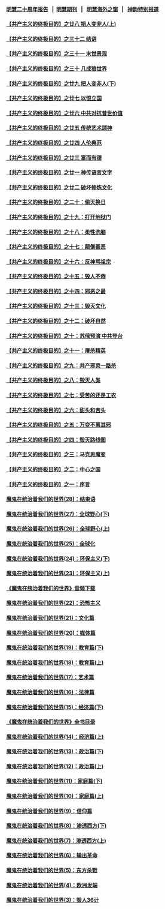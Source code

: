 #### [明慧二十周年报告](https://github.com/gfw-breaker/mh-reports/blob/master/README.md?t=07202300) &nbsp;&nbsp;|&nbsp;&nbsp;[明慧期刊](https://github.com/gfw-breaker/mh-qikan) &nbsp;&nbsp;|&nbsp;&nbsp; [明慧海外之窗](https://github.com/gfw-breaker/mh-news/blob/master/README.md?t=07202300) &nbsp;&nbsp;|&nbsp;&nbsp; [神韵特别报道](https://github.com/gfw-breaker/mh-news/blob/master/shenyun.md?t=07202300) 

#### [【共产主义的终极目的】之廿八 把人变非人(上)](../pages/nsc422/n11340492.md?t=07202300) 

#### [【共产主义的终极目的】之三十二 结语](../pages/nsc422/n11360535.md?t=07202300) 

#### [【共产主义的终极目的】之三十一 末世景观](../pages/nsc422/n11351129.md?t=07202300) 

#### [【共产主义的终极目的】之三十 几成狼世界](../pages/nsc422/n11348280.md?t=07202300) 

#### [【共产主义的终极目的】之廿九 把人变非人(下)](../pages/nsc422/n11344140.md?t=07202300) 

#### [【共产主义的终极目的】之廿七 以恨立国](../pages/nsc422/n11336944.md?t=07202300) 

#### [【共产主义的终极目的】之廿六 中共对抗普世价值](../pages/nsc422/n11324785.md?t=07202300) 

#### [【共产主义的终极目的】之廿五 传统艺术颂神](../pages/nsc422/n11296396.md?t=07202300) 

#### [【共产主义的终极目的】之廿四 人伦典范](../pages/nsc422/n11296397.md?t=07202300) 

#### [【共产主义的终极目的】之廿三 富而有德](../pages/nsc422/n11283598.md?t=07202300) 

#### [【共产主义的终极目的】之廿一 神传语言文字](../pages/nsc422/n11263265.md?t=07202300) 

#### [【共产主义的终极目的】之廿二 破坏修炼文化](../pages/nsc422/n11245728.md?t=07202300) 

#### [【共产主义的终极目的】之二十：偷天换日](../pages/nsc422/n11238846.md?t=07202300) 

#### [【共产主义的终极目的】之十九：打开地狱门](../pages/nsc422/n11206376.md?t=07202300) 

#### [【共产主义的终极目的】之十八：柔性洗脑](../pages/nsc422/n11199994.md?t=07202300) 

#### [【共产主义的终极目的】之十七：颠倒善恶](../pages/nsc422/n11179782.md?t=07202300) 

#### [【共产主义的终极目的】之十六：反神骂祖宗](../pages/nsc422/n11166798.md?t=07202300) 

#### [【共产主义的终极目的】之十五：毁人不倦](../pages/nsc422/n11166792.md?t=07202300) 

#### [【共产主义的终极目的】之十四：邪恶之最](../pages/nsc422/n11150249.md?t=07202300) 

#### [【共产主义的终极目的】之十三：毁灭文化](../pages/nsc422/n11135227.md?t=07202300) 

#### [【共产主义的终极目的】之十二：破坏自然](../pages/nsc422/n11135214.md?t=07202300) 

#### [【共产主义的终极目的】之十：苏俄预演 中共登台](../pages/nsc422/n11118424.md?t=07202300) 

#### [【共产主义的终极目的】之十一：屠杀精英](../pages/nsc422/n11118442.md?t=07202300) 

#### [【共产主义的终极目的】之九：共产邪灵一路杀](../pages/nsc422/n11114139.md?t=07202300) 

#### [【共产主义的终极目的】之八：毁灭人类](../pages/nsc422/n11108503.md?t=07202300) 

#### [【共产主义的终极目的】之七：受苦的还是工农](../pages/nsc422/n11101809.md?t=07202300) 

#### [【共产主义的终极目的】之六：甜头和苦头](../pages/nsc422/n11096971.md?t=07202300) 

#### [【共产主义的终极目的】之五：万变不离其邪](../pages/nsc422/n11091285.md?t=07202300) 

#### [【共产主义的终极目的】之四：毁灭路线图](../pages/nsc422/n11086284.md?t=07202300) 

#### [【共产主义的终极目的】之三：马克思魔变](../pages/nsc422/n11061941.md?t=07202300) 

#### [【共产主义的终极目的】之二：中心之国](../pages/nsc422/n11047728.md?t=07202300) 

#### [【共产主义的终极目的】之一：序言](../pages/nsc422/n11086077.md?t=07202300) 

#### [魔鬼在统治着我们的世界(28)：结束语](../pages/nsc422/n10936246.md?t=07202300) 

#### [魔鬼在统治着我们的世界(27)：全球野心(下)](../pages/nsc422/n10928319.md?t=07202300) 

#### [魔鬼在统治着我们的世界(26)：全球野心(上)](../pages/nsc422/n10900318.md?t=07202300) 

#### [魔鬼在统治着我们的世界(25)：全球化](../pages/nsc422/n10788205.md?t=07202300) 

#### [魔鬼在统治着我们的世界(24)：环保主义(下)](../pages/nsc422/n10695307.md?t=07202300) 

#### [魔鬼在统治着我们的世界(23)：环保主义(上)](../pages/nsc422/n10688613.md?t=07202300) 

#### [《魔鬼在统治着我们的世界》音频下载](../pages/nsc422/n10635553.md?t=07202300) 

#### [魔鬼在统治着我们的世界(22)：恐怖主义](../pages/nsc422/n10614727.md?t=07202300) 

#### [魔鬼在统治着我们的世界(21)：文化篇](../pages/nsc422/n10597706.md?t=07202300) 

#### [魔鬼在统治着我们的世界(20)：媒体篇](../pages/nsc422/n10586579.md?t=07202300) 

#### [魔鬼在统治着我们的世界(19)：教育篇(下)](../pages/nsc422/n10564808.md?t=07202300) 

#### [魔鬼在统治着我们的世界(18)：教育篇(上)](../pages/nsc422/n10526970.md?t=07202300) 

#### [魔鬼在统治着我们的世界(17)：艺术篇](../pages/nsc422/n10499093.md?t=07202300) 

#### [魔鬼在统治着我们的世界(16)：法律篇](../pages/nsc422/n10485969.md?t=07202300) 

#### [魔鬼在统治着我们的世界(15)：经济篇(下)](../pages/nsc422/n10469975.md?t=07202300) 

#### [《魔鬼在统治着我们的世界》全书目录](../pages/nsc422/n10464261.md?t=07202300) 

#### [魔鬼在统治着我们的世界(14)：经济篇(上)](../pages/nsc422/n10457370.md?t=07202300) 

#### [魔鬼在统治着我们的世界(13)：政治篇(下)](../pages/nsc422/n10448270.md?t=07202300) 

#### [魔鬼在统治着我们的世界(12)：政治篇(上)](../pages/nsc422/n10444576.md?t=07202300) 

#### [魔鬼在统治着我们的世界(11)：家庭篇(下)](../pages/nsc422/n10440961.md?t=07202300) 

#### [魔鬼在统治着我们的世界(10)：家庭篇(上)](../pages/nsc422/n10435448.md?t=07202300) 

#### [魔鬼在统治着我们的世界(9)：信仰篇](../pages/nsc422/n10432159.md?t=07202300) 

#### [魔鬼在统治着我们的世界(8)：渗透西方(下)](../pages/nsc422/n10429603.md?t=07202300) 

#### [魔鬼在统治着我们的世界(7)：渗透西方(上)](../pages/nsc422/n10426013.md?t=07202300) 

#### [魔鬼在统治着我们的世界(6)：输出革命](../pages/nsc422/n10421536.md?t=07202300) 

#### [魔鬼在统治着我们的世界(5)：东方杀戮](../pages/nsc422/n10417707.md?t=07202300) 

#### [魔鬼在统治着我们的世界(4)：欧洲发端](../pages/nsc422/n10414890.md?t=07202300) 

#### [魔鬼在统治着我们的世界(3)：毁人36计](../pages/nsc422/n10411583.md?t=07202300) 

